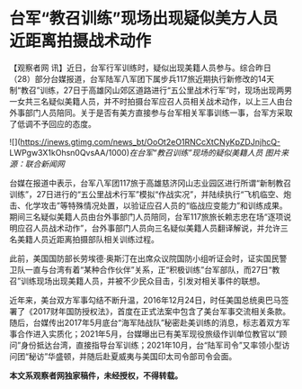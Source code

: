 # 台军“教召训练”现场出现疑似美方人员 近距离拍摄战术动作

【观察者网
讯】近日，台军行军训练时，疑似出现美籍人员参与。综合昨日（28）部分台媒报道，台军陆军八军团下属步兵117旅近期执行新修改的14天制“教召”训练，27日于高雄冈山郊区道路进行“五公里战术行军”时，现场出现两男一女共三名疑似美籍人员，并不时拍摄台军应召人员相关战术动作，以上三人由台外事部门人员陪同。关于是否有美方直接参与台军相关军事训练一事，台军方采取了低调不予回应的态度。

![](https://inews.gtimg.com/news_bt/OoOt2eO1RNCcXtCNyKpZDJnjhcQ-
LWPgw3X1kOhsn0QvsAA/1000)_在台军“教召训练”现场的疑似美籍人员 图片来源：联合新闻网_

台媒在报道中表示，台军八军团117旅于高雄慈济冈山志业园区进行所谓“新制教召训练”，27日进行的“五公里战术行军”模拟“作战实况”，并陆续执行“飞机临空、炮击、化学攻击”等特殊情况处置，以验证应召人员的“临战应变能力”和训练成果。期间三名疑似美籍人员由台外事部门人员陪同，台军117旅旅长赖志忠在场“逐项说明应召人员战术动作”，台外事部门人员向三名疑似美籍人员翻译解说，并允许三名美籍人员近距离拍摄部队相关训练过程。

此前，美国国防部长劳埃德·奥斯汀在出席众议院国防小组听证会时，证实国民警卫队一直与台湾有着“某种合作伙伴”关系，正“积极训练”台军部队，而27日“教召”训练现场出现美籍人员，并被不少民众目击，引发对相关事件的联想。

近年来，美台双方军事勾结不断升温，2016年12月24日，时任美国总统奥巴马签署了《2017财年国防授权法》，首度在正式法案中包含了美台军事交流相关条款。随后，台媒传出2017年5月底台“海军陆战队”秘密赴美训练的消息，标志着双方军事合作进入实质化；2021年5月，台媒曝出已有美军现役旅级作训单位教官以“顾问”身份抵达台湾，直接指导台军训练；2021年10月，台“陆军司令”又率领小型访问团“秘访”华盛顿，并随后赴夏威夷与美国印太司令部司令会面。

**本文系观察者网独家稿件，未经授权，不得转载。**

